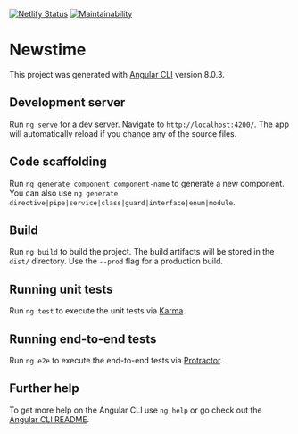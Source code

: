 [![Netlify Status](https://api.netlify.com/api/v1/badges/e17311d7-574e-44f7-bfc8-f8f477904c3f/deploy-status)](https://app.netlify.com/sites/newstime/deploys)  [![Maintainability](https://api.codeclimate.com/v1/badges/9a6e7e26a1523a180eb3/maintainability)](https://codeclimate.com/github/clarke94/newstime/maintainability)

# Newstime

This project was generated with [Angular CLI](https://github.com/angular/angular-cli) version 8.0.3.

## Development server

Run `ng serve` for a dev server. Navigate to `http://localhost:4200/`. The app will automatically reload if you change any of the source files.

## Code scaffolding

Run `ng generate component component-name` to generate a new component. You can also use `ng generate directive|pipe|service|class|guard|interface|enum|module`.

## Build

Run `ng build` to build the project. The build artifacts will be stored in the `dist/` directory. Use the `--prod` flag for a production build.

## Running unit tests

Run `ng test` to execute the unit tests via [Karma](https://karma-runner.github.io).

## Running end-to-end tests

Run `ng e2e` to execute the end-to-end tests via [Protractor](http://www.protractortest.org/).

## Further help

To get more help on the Angular CLI use `ng help` or go check out the [Angular CLI README](https://github.com/angular/angular-cli/blob/master/README.md).
